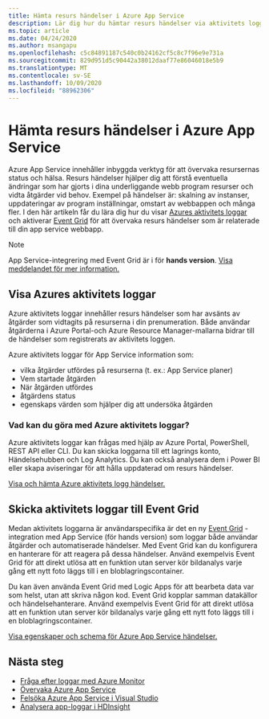 ```yaml
---
title: Hämta resurs händelser i Azure App Service
description: Lär dig hur du hämtar resurs händelser via aktivitets loggar och Event Grid i App Service-appen.
ms.topic: article
ms.date: 04/24/2020
ms.author: msangapu
ms.openlocfilehash: c5c84891187c540c0b24162cf5c8c7f96e9e731a
ms.sourcegitcommit: 829d951d5c90442a38012daaf77e86046018e5b9
ms.translationtype: MT
ms.contentlocale: sv-SE
ms.lasthandoff: 10/09/2020
ms.locfileid: "88962306"
---
```

# <a name="get-resource-events-in-azure-app-service"></a>Hämta resurs händelser i Azure App Service

Azure App Service innehåller inbyggda verktyg för att övervaka resursernas status och hälsa. Resurs händelser hjälper dig att förstå eventuella ändringar som har gjorts i dina underliggande webb program resurser och vidta åtgärder vid behov. Exempel på händelser är: skalning av instanser, uppdateringar av program inställningar, omstart av webbappen och många fler. I den här artikeln får du lära dig hur du visar [Azures aktivitets loggar](../azure-monitor/platform/activity-log.md#view-the-activity-log) och aktiverar [Event Grid](../event-grid/index.yml) för att övervaka resurs händelser som är relaterade till din app service webbapp.

> [!NOTE]
> App Service-integrering med Event Grid är i för **hands version**. [Visa meddelandet för mer information.](https://aka.ms/app-service-event-grid-announcement)
>

## <a name="view-azure-activity-logs"></a>Visa Azures aktivitets loggar
Azure aktivitets loggar innehåller resurs händelser som har avsänts av åtgärder som vidtagits på resurserna i din prenumeration. Både användar åtgärderna i Azure Portal-och Azure Resource Manager-mallarna bidrar till de händelser som registrerats av aktivitets loggen. 

Azure aktivitets loggar för App Service information som:
- vilka åtgärder utfördes på resurserna (t. ex.: App Service planer)
- Vem startade åtgärden
- När åtgärden utfördes
- åtgärdens status
- egenskaps värden som hjälper dig att undersöka åtgärden

### <a name="what-can-you-do-with-azure-activity-logs"></a>Vad kan du göra med Azure aktivitets loggar?

Azure aktivitets loggar kan frågas med hjälp av Azure Portal, PowerShell, REST API eller CLI. Du kan skicka loggarna till ett lagrings konto, Händelsehubben och Log Analytics. Du kan också analysera dem i Power BI eller skapa aviseringar för att hålla uppdaterad om resurs händelser.

[Visa och hämta Azure aktivitets logg händelser.](../azure-monitor/platform/activity-log.md#view-the-activity-log)

## <a name="ship-activity-logs-to-event-grid"></a>Skicka aktivitets loggar till Event Grid

Medan aktivitets loggarna är användarspecifika är det en ny [Event Grid](../event-grid/index.yml) -integration med App Service (för hands version) som loggar både användar åtgärder och automatiserade händelser. Med Event Grid kan du konfigurera en hanterare för att reagera på dessa händelser. Använd exempelvis Event Grid för att direkt utlösa att en funktion utan server kör bildanalys varje gång ett nytt foto läggs till i en bloblagringscontainer.

Du kan även använda Event Grid med Logic Apps för att bearbeta data var som helst, utan att skriva någon kod. Event Grid kopplar samman datakällor och händelsehanterare. Använd exempelvis Event Grid för att direkt utlösa att en funktion utan server kör bildanalys varje gång ett nytt foto läggs till i en bloblagringscontainer.

[Visa egenskaper och schema för Azure App Service händelser.](../event-grid/event-schema-app-service.md)

## <a name="next-steps"></a><a name="nextsteps"></a> Nästa steg
* [Fråga efter loggar med Azure Monitor](../azure-monitor/log-query/log-query-overview.md)
* [Övervaka Azure App Service](web-sites-monitor.md)
* [Felsöka Azure App Service i Visual Studio](troubleshoot-dotnet-visual-studio.md)
* [Analysera app-loggar i HDInsight](https://gallery.technet.microsoft.com/scriptcenter/Analyses-Windows-Azure-web-0b27d413)